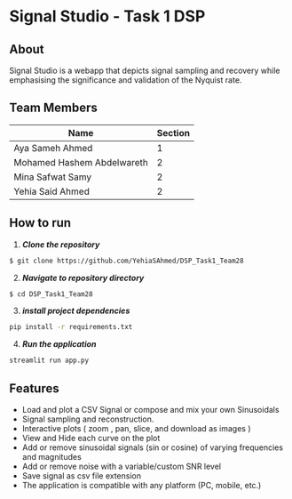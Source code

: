# Signal Studio - Task 1 DSP
## About
Signal Studio is a webapp that depicts signal sampling and recovery while emphasising the significance and validation of the Nyquist rate.
## Team Members
Name| Section 
--- | --- |
Aya Sameh Ahmed | 1 
Mohamed Hashem Abdelwareth  | 2 
Mina Safwat Samy  | 2
Yehia Said Ahmed | 2 
## How to run
1. **_Clone the repository_**

```sh
$ git clone https://github.com/YehiaSAhmed/DSP_Task1_Team28
```
2. **_Navigate to repository directory_**
```sh
$ cd DSP_Task1_Team28
```
3. **_install project dependencies_**
```sh
pip install -r requirements.txt
```
4. **_Run the application_**
```sh
streamlit run app.py
```
## Features
- Load and plot a CSV Signal or compose and mix your own Sinusoidals
- Signal sampling and reconstruction.
- Interactive plots ( zoom , pan, slice, and download as images )  
- View and Hide each curve on the plot
- Add or remove sinusoidal signals (sin or cosine) of varying frequencies and magnitudes
- Add or remove noise with a variable/custom SNR level
- Save signal as csv file extension
- The application is compatible with any platform (PC, mobile, etc.)


